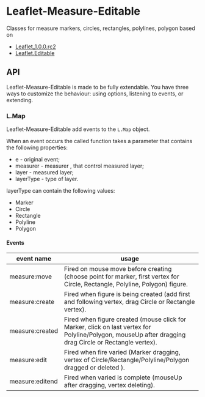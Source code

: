 # Leaflet-Measure-Editable
Classes for measure markers, circles, rectangles, polylines, polygon  based on
* [Leaflet_1.0.0.rc2](http://leafletjs.com/reference-1.0.0.html)
* [Leaflet.Editable](https://github.com/Leaflet/Leaflet.Editable)


## API
Leaflet-Measure-Editable is made to be fully extendable. You have three ways to customize
the behaviour: using options, listening to events, or extending.

### L.Map

Leaflet-Measure-Editable add events to the `L.Map` object.

When an event occurs the called function takes a parameter that contains the following properties:
  * e - original event;
  * measurer - measurer , that control measured layer;
  * layer - measured layer;
  * layerType - type of layer.

layerType can contain the following values:
  * Marker
  * Circle
  * Rectangle
  * Polyline
  * Polygon

#### Events
| event name   |        usage                                                                                      |
|--------------|---------------------------------------------------------------------------------------------------|
| measure:move | Fired on mouse move before creating (choose point for marker, first vertex for Circle, Rectangle, Polyline, Polygon) figure. |
| measure:create | Fired when figure is being created (add first and following vertex, drag Circle or Rectangle vertex). |
| measure:created | Fired when figure created (mouse click for Marker, click on last vertex for Polyline/Polygon, mouseUp after dragging drag Circle or Rectangle vertex). |
| measure:edit | Fired when  fire varied (Marker dragging, vertex of Circle/Rectangle/Polyline/Polygon dragged or deleted ). |
| measure:editend | Fired when varied is complete (mouseUp after dragging, vertex deleting). |
